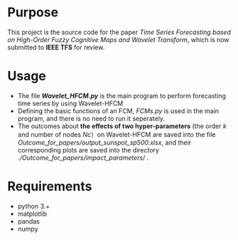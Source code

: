 # Purpose
This project is the source code for the paper *Time Series Forecasting based on High-Order Fuzzy Cognitive Maps and Wavelet Transform*, which is now submitted to **IEEE TFS** for review.


# Usage
- The file ***Wavelet_HFCM.py*** is the main program to perform forecasting time series by using Wavelet-HFCM
- Defining the basic functions of an FCM, *FCMs.py* is used in the main program, and there is no need to run it seperately.
- The outcomes about **the effects of two hyper-parameters** (the order *k* and number of nodes *Nc*）on Wavelet-HFCM are saved into the file *Outcome_for_papers/output_sunspot_sp500.xlsx*, and their corresponding plots are saved into the directory *./Outcome_for_papers/impact_parameters*/  .


# Requirements
- python 3.+
- matplotlib
- pandas
- numpy
